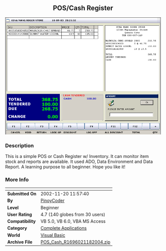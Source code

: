 ﻿<div align="center">

## POS/Cash Register

<img src="PIC20041131930313044.gif">
</div>

### Description

This is a simple POS or Cash Register w/ Inventory. It can monitor item stock and reports are available. It used ADO, Data Environment and Data Report. A learning purpose to all beginner. Hope you like it!
 
### More Info
 


<span>             |<span>
---                |---
**Submitted On**   |2002-11-20 11:57:40
**By**             |[PinoyCoder](https://github.com/Planet-Source-Code/PSCIndex/blob/master/ByAuthor/pinoycoder.md)
**Level**          |Beginner
**User Rating**    |4.7 (140 globes from 30 users)
**Compatibility**  |VB 5\.0, VB 6\.0, VBA MS Access
**Category**       |[Complete Applications](https://github.com/Planet-Source-Code/PSCIndex/blob/master/ByCategory/complete-applications__1-27.md)
**World**          |[Visual Basic](https://github.com/Planet-Source-Code/PSCIndex/blob/master/ByWorld/visual-basic.md)
**Archive File**   |[POS\_Cash\_R1696021182004\.zip](https://github.com/Planet-Source-Code/pinoycoder-pos-cash-register__1-50876/archive/master.zip)









